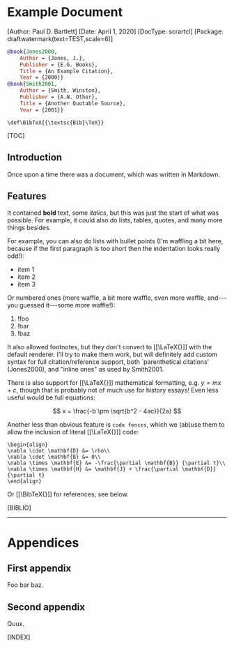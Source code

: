# Example Document
[Author: Paul D. Bartlett]
[Date: April 1, 2020]
[DocType: scrartcl]
[Package: draftwatermark(text=TEST,scale=6)]

```bibTeX
@book{Jones2000,
	Author = {Jones, J.},
	Publisher = {E.G. Books},
	Title = {An Example Citation},
	Year = {2000}}
@book{Smith2001,
	Author = {Smith, Winston},
	Publisher = {A.N. Other},
	Title = {Another Quotable Source},
	Year = {2001}}
```

```preambleLaTex
\def\BibTeX{{\textsc{Bib}\TeX}}
```

[TOC]

## Introduction

Once upon a time there was a document, which was written in Markdown.

## Features

It contained **bold** text,  some *italics*, but this was just the start of what
was possible. For example, it could also do lists, tables, quotes, and many more
things besides.

For example, you can also do lists with bullet points (I'm waffling a bit here,
because if the first paragraph is too short then the indentation looks really
odd!):

* item 1
* item 2
* item 3

Or numbered ones (more waffle, a bit more waffle, even more waffle, and---you
guessed it---some more waffle!):

1. !foo
1. !bar
1. !baz

It also allowed footnotes, but they don't convert to [[\LaTeX{}]] with the default
renderer. I'll try to make them work, but will definitely add custom syntax for
full citation/reference support, both `parenthetical citations' (Jones2000), and
"inline ones" as used by Smith2001.

There is also support for [[\LaTeX{}]] mathematical formatting, e.g. $y=mx+c$, though
that is probably not of much use for history essays! Even less useful would be
full equations:

$$ x = \frac{-b \pm \sqrt{b^2 - 4ac}}{2a} $$

Another less than obvious feature is `code fences`, which we (ab)use them to allow
the inclusion of literal [[\LaTeX{}]] code:

```inlineLaTeX
\begin{align}
\nabla \cdot \mathbf{D} &= \rho\\
\nabla \cdot \mathbf{B} &= 0\\
\nabla \times \mathbf{E} &= -\frac{\partial \mathbf{B}} {\partial t}\\
\nabla \times \mathbf{H} &= \mathbf{J} + \frac{\partial \mathbf{D}} {\partial t}
\end{align}
```

Or [[\BibTeX{}]] for references; see below.

[BIBLIO]

---

# Appendices

## First appendix

Foo bar baz.

## Second appendix

Quux.

[INDEX]
